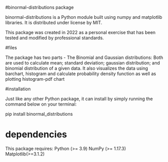 #binormal-distributions package

binormal-distributions is a Python module built using numpy and matplotlib libraries. It is distributed under license by MIT.

This package was created in 2022 as a personal exercise that has been tested and modified by professional standards.

#files

The package has two parts -
The Binomial and Gaussian distributions: Both are used to calculate mean; standard deviation; gaussian distribution; and binomial distribution of a given data.
It also visualizes the data using barchart, histogram and calculate probability density function as well as plotting histogram-pdf chart

#installation

Just like any other Python package, it can install by simply running the command below on your terminal:

pip install binormal_distributions

# dependencies

This package requires:
Python (>= 3.9)
NumPy (>= 1.17.3)
Matplotlib(>=3.1.2)

